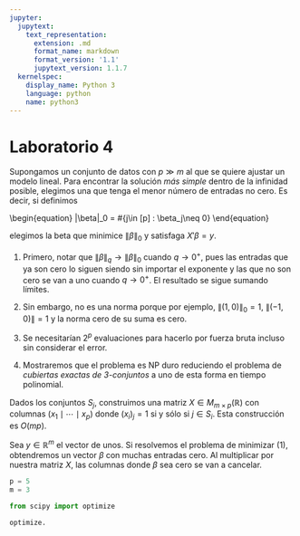```yaml
---
jupyter:
  jupytext:
    text_representation:
      extension: .md
      format_name: markdown
      format_version: '1.1'
      jupytext_version: 1.1.7
  kernelspec:
    display_name: Python 3
    language: python
    name: python3
---
```


<!-- #region -->
# Laboratorio 4

Supongamos un conjunto de datos con $p\gg m$ al que se quiere ajustar un modelo lineal. Para encontrar la solución *más simple* dentro de la infinidad posible, elegimos una que tenga el menor número de entradas no cero. Es decir, si definimos

\begin{equation}
    \|\beta\|_0 = \#\{j\in [p] : \beta_j\neq 0\}
\end{equation}

elegimos la beta que minimice $\|\beta\|_0$ y satisfaga $X'\beta=y$.

1. Primero, notar que $\|\beta\|_q \rightarrow \|\beta\|_0$ cuando $q\rightarrow 0^+$, pues las entradas que ya son cero lo siguen siendo sin importar el exponente y las que no son cero se van a uno cuando $q\rightarrow 0^+$. El resultado se sigue sumando límites.


2. Sin embargo, no es una norma porque por ejemplo, $\|(1, 0)\|_0=1$, $\|(-1, 0)\|=1$ y la norma cero de su suma es cero. 

3. Se necesitarían $2^p$ evaluaciones para hacerlo por fuerza bruta incluso sin considerar el error.
<!-- #endregion -->

4. Mostraremos que el problema es NP duro reduciendo el problema de *cubiertas exactas de 3-conjuntos* a uno de esta forma en tiempo polinomial.

Dados los conjuntos $S_j$, construimos una matriz $X\in M_{m\times p}(\mathbb{R})$ con columnas $(x_1 \mid \cdots \mid x_p)$ donde $(x_i)_j = 1$ si y sólo si $j \in S_i$. Esta construcción es $O(mp)$.

Sea $y \in \mathbb{R}^m$ el vector de unos. Si resolvemos el problema de minimizar $(1)$, obtendremos un vector $\beta$ con muchas entradas cero. Al multiplicar por nuestra matriz $X$, las columnas donde $\beta$ sea cero se van a cancelar. 

```python
p = 5
m = 3
```

```python
from scipy import optimize
```

```python
optimize.
```

